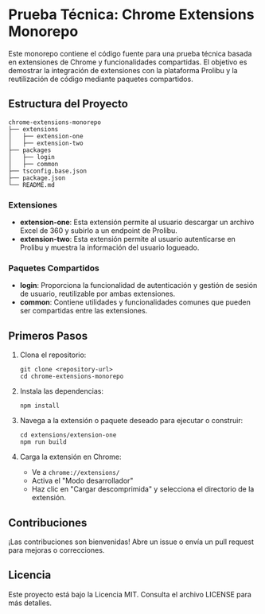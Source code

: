 # Prueba Técnica: Chrome Extensions Monorepo

Este monorepo contiene el código fuente para una prueba técnica basada en extensiones de Chrome y funcionalidades compartidas. El objetivo es demostrar la integración de extensiones con la plataforma Prolibu y la reutilización de código mediante paquetes compartidos.

## Estructura del Proyecto

```
chrome-extensions-monorepo
├── extensions
│   ├── extension-one
│   ├── extension-two
├── packages
│   ├── login
│   ├── common
├── tsconfig.base.json
├── package.json
└── README.md
```

### Extensiones

- **extension-one**: Esta extensión permite al usuario descargar un archivo Excel de 360 y subirlo a un endpoint de Prolibu.
- **extension-two**: Esta extensión permite al usuario autenticarse en Prolibu y muestra la información del usuario logueado.

### Paquetes Compartidos

- **login**: Proporciona la funcionalidad de autenticación y gestión de sesión de usuario, reutilizable por ambas extensiones.
- **common**: Contiene utilidades y funcionalidades comunes que pueden ser compartidas entre las extensiones.

## Primeros Pasos

1. Clona el repositorio:

   ```
   git clone <repository-url>
   cd chrome-extensions-monorepo
   ```

2. Instala las dependencias:

   ```
   npm install
   ```

3. Navega a la extensión o paquete deseado para ejecutar o construir:

   ```
   cd extensions/extension-one
   npm run build
   ```

4. Carga la extensión en Chrome:
   - Ve a `chrome://extensions/`
   - Activa el "Modo desarrollador"
   - Haz clic en "Cargar descomprimida" y selecciona el directorio de la extensión.

## Contribuciones

¡Las contribuciones son bienvenidas! Abre un issue o envía un pull request para mejoras o correcciones.

## Licencia

Este proyecto está bajo la Licencia MIT. Consulta el archivo LICENSE para más detalles.
